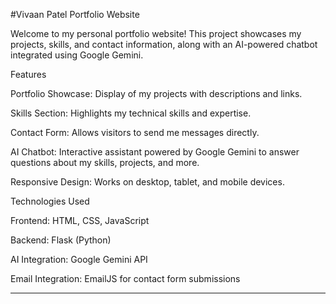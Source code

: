 #Vivaan Patel Portfolio Website

Welcome to my personal portfolio website! This project showcases my projects, skills, and contact information, along with an AI-powered chatbot integrated using Google Gemini.

Features

Portfolio Showcase: Display of my projects with descriptions and links.

Skills Section: Highlights my technical skills and expertise.

Contact Form: Allows visitors to send me messages directly.

AI Chatbot: Interactive assistant powered by Google Gemini to answer questions about my skills, projects, and more.

Responsive Design: Works on desktop, tablet, and mobile devices.

Technologies Used

Frontend: HTML, CSS, JavaScript

Backend: Flask (Python)

AI Integration: Google Gemini API

Email Integration: EmailJS for contact form submissions

---

  


